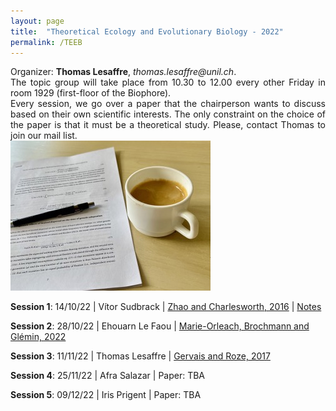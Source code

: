 ```yaml
---
layout: page
title:  "Theoretical Ecology and Evolutionary Biology - 2022"
permalink: /TEEB
---
```


<div class="jumbotron jumbotron-fluid mb-3 pl-0 pt-0 pb-0 bg-white position-relative">
    <div class="h-100 tofront">
        <div class="row justify-content-between">
            <div class="col-md-6 pr-0 pr-md-4 pt-4 pb-4 align-self-center">
                <div class="page-content" style="text-align:justify">
                    Organizer: <b>Thomas Lesaffre</b>, <i>thomas.lesaffre@unil.ch</i>. 
                </div>
                <div class="page-content" style="text-align:justify">
                    The topic group will take place from 10.30 to 12.00 every other Friday 
                    in room 1929 (first-floor of the Biophore). 
                </div>
                <div class="page-content" style="text-align:justify">
                    Every session, we go over a paper that the chairperson wants to discuss based on their own scientific interests.  The only constraint on the choice of the paper is that it must be a theoretical study.  Please, contact Thomas to join our mail list. 
                </div>
            </div>
            <div class="col-md-6 pr-0 align-self-center">
                <img class="rounded" src="/assets/images/topic-group-picture.jpeg" alt="Topic group">
            </div>
        </div>
    </div>
</div>


**Session 1**: 14/10/22 \| Vítor Sudbrack  \| [Zhao and Charlesworth, 2016](/docs/teeb1-2022.pdf) \| [Notes](/docs/teeb1-notes-2022.pdf) 

**Session 2**: 28/10/22 \| Ehouarn Le Faou \| [Marie-Orleach, Brochmann and Glémin, 2022](/docs/teeb2-2022.pdf) 

**Session 3**: 11/11/22 \| Thomas Lesaffre \|  [Gervais and Roze, 2017](/docs/teeb3-2022.pdf) 

**Session 4**: 25/11/22 \| Afra Salazar \|  Paper: TBA 

**Session 5**: 09/12/22 \| Iris Prigent \|  Paper: TBA




